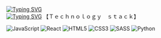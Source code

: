 <a href="https://git.io/typing-svg"><img src="https://readme-typing-svg.herokuapp.com?font=Gluten&size=30&pause=500&color=C00000&width=435&lines=Hi%2C+I'm+Fedor" alt="Typing SVG" /></a><br>
<a href="https://git.io/typing-svg"><img src="https://readme-typing-svg.herokuapp.com?font=Gluten&size=20&pause=500&color=FFFFFF&width=435&lines=Computer+science+student+%F0%9F%92%BB" alt="Typing SVG" /></a>
【﻿Ｔｅｃｈｎｏｌｏｇｙ　ｓｔａｃｋ】<br>
<!--Techonologies-->
![JavaScript](https://img.shields.io/badge/javascript-%23323330.svg?style=for-the-badge&logo=javascript&logoColor=%23F7DF1E)
![React](https://img.shields.io/badge/react-%2320232a.svg?style=for-the-badge&logo=react&logoColor=%2361DAFB)
![HTML5](https://img.shields.io/badge/html5-%23E34F26.svg?style=for-the-badge&logo=html5&logoColor=white)
![CSS3](https://img.shields.io/badge/css3-%231572B6.svg?style=for-the-badge&logo=css3&logoColor=white)
![SASS](https://img.shields.io/badge/SASS-hotpink.svg?style=for-the-badge&logo=SASS&logoColor=white)
![Python](https://img.shields.io/badge/python-3670A0?style=for-the-badge&logo=python&logoColor=ffdd54)
